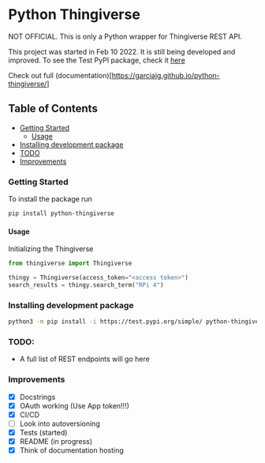 # Python Thingiverse

NOT OFFICIAL. This is only a Python wrapper for Thingiverse REST API.

This project was started in Feb 10 2022. It is still being developed and improved. To see the Test PyPI package, check it [here](https://test.pypi.org/project/python-thingiverse/)

Check out full (documentation)[https://garciajg.github.io/python-thingiverse/]

## Table of Contents

+ [Getting Started](#getting-started)
  + [Usage](#usage)
+ [Installing development package](#installing-development-package)
+ [TODO](#todo)
+ [Improvements](#improvements)


### Getting Started

To install the package run

```bash
pip install python-thingiverse
```


#### Usage

Initializing the Thingiverse

```python
from thingiverse import Thingiverse

thingy = Thingiverse(access_token="<access token>")
search_results = thingy.search_term("RPi 4")
```


### Installing development package

```bash
python3 -m pip install -i https://test.pypi.org/simple/ python-thingiverse
```


### TODO:

- A full list of REST endpoints will go here

### Improvements

- [X] Docstrings
- [X] OAuth working (Use App token!!!)
- [X] CI/CD
- [ ] Look into autoversioning
- [X] Tests (started)
- [X] README (in progress)
- [X] Think of documentation hosting
